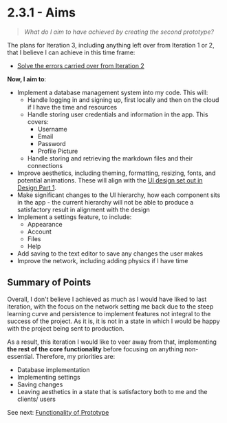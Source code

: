 # 2.3.1 - Aims

> _What do I aim to have achieved by creating the second prototype?_

The plans for Iteration 3, including anything left over from Iteration 1 or 2, that I believe I can achieve in this time frame:

- [Solve the errors carried over from Iteration 2](../2.2-Iteration2/2.2.3-annotation_of_code####the-result.md)

**Now, I aim to**:

- Implement a database management system into my code. This will:
  - Handle logging in and signing up, first locally and then on the cloud if I have the time and resources
  - Handle storing user credentials and information in the app. This covers:
    - Username
    - Email
    - Password
    - Profile Picture
  - Handle storing and retrieving the markdown files and their connections
- Improve aesthetics, including theming, formatting, resizing, fonts, and potential animations. These will align with the [UI design set out in Design Part 1](../../3%20-%20Design/3.1%20-%20Design%20Part%20I/3.1.3-interface_designs.md).
- Make significant changes to the UI hierarchy, how each component sits in the app - the current hierarchy will not be able to produce a satisfactory result in alignment with the design
- Implement a settings feature, to include:
  - Appearance
  - Account
  - Files
  - Help
- Add saving to the text editor to save any changes the user makes
- Improve the network, including adding physics if I have time

## Summary of Points

Overall, I don't believe I achieved as much as I would have liked to last iteration, with the focus on the network setting me back due to the steep learning curve and persistence to implement features not integral to the success of the project. As it is, it is not in a state in which I would be happy with the project being sent to production.

As a result, this iteration I would like to veer away from that, implementing **the rest of the core functionality** before focusing on anything non-essential. Therefore, my priorities are:

- Database implementation
- Implementing settings
- Saving changes
- Leaving aesthetics in a state that is satisfactory both to me and the clients/ users

See next: [Functionality of Prototype](2.3.2-functionality_of_prototype.md)
